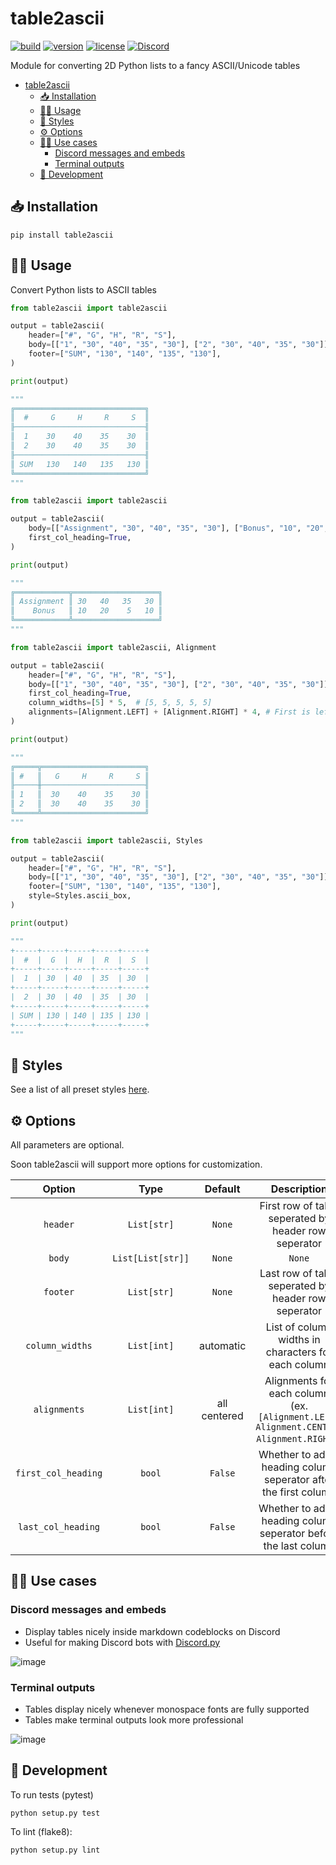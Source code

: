 # table2ascii

[![build](https://img.shields.io/github/workflow/status/DenverCoder1/table2ascii/Python%20application/main)](https://github.com/DenverCoder1/table2ascii/actions/workflows/python-app.yml)
[![version](https://img.shields.io/pypi/v/table2ascii)](https://pypi.org/project/table2ascii/)
[![license](https://img.shields.io/pypi/l/table2ascii)](https://github.com/DenverCoder1/table2ascii/blob/main/LICENSE)
[![Discord](https://img.shields.io/discord/819650821314052106?color=7289DA&logo=discord&logoColor=white "Dev Pro Tips Discussion & Support Server")](https://discord.gg/fPrdqh3Zfu)

Module for converting 2D Python lists to a fancy ASCII/Unicode tables

- [table2ascii](#table2ascii)
  - [📥 Installation](#-installation)
  - [🧑‍💻 Usage](#-usage)
  - [🎨 Styles](#-styles)
  - [⚙️ Options](#️-options)
  - [👨‍🎨 Use cases](#-use-cases)
    - [Discord messages and embeds](#discord-messages-and-embeds)
    - [Terminal outputs](#terminal-outputs)
  - [🧰 Development](#-development)


## 📥 Installation

``pip install table2ascii`` 


## 🧑‍💻 Usage

Convert Python lists to ASCII tables

```py
from table2ascii import table2ascii

output = table2ascii(
    header=["#", "G", "H", "R", "S"],
    body=[["1", "30", "40", "35", "30"], ["2", "30", "40", "35", "30"]],
    footer=["SUM", "130", "140", "135", "130"],
)

print(output)

"""
╔═════════════════════════════╗
║  #     G     H     R     S  ║
╟─────────────────────────────╢
║  1    30    40    35    30  ║
║  2    30    40    35    30  ║
╟─────────────────────────────╢
║ SUM   130   140   135   130 ║
╚═════════════════════════════╝
"""
```

```py
from table2ascii import table2ascii

output = table2ascii(
    body=[["Assignment", "30", "40", "35", "30"], ["Bonus", "10", "20", "5", "10"]],
    first_col_heading=True,
)

print(output)

"""
╔════════════╦═══════════════════╗
║ Assignment ║ 30   40   35   30 ║
║    Bonus   ║ 10   20    5   10 ║
╚════════════╩═══════════════════╝
"""
```

```py
from table2ascii import table2ascii, Alignment

output = table2ascii(
    header=["#", "G", "H", "R", "S"],
    body=[["1", "30", "40", "35", "30"], ["2", "30", "40", "35", "30"]],
    first_col_heading=True,
    column_widths=[5] * 5,  # [5, 5, 5, 5, 5]
    alignments=[Alignment.LEFT] + [Alignment.RIGHT] * 4, # First is left, remaining 4 are right
)

print(output)

"""
╔═════╦═══════════════════════╗
║ #   ║   G     H     R     S ║
╟─────╫───────────────────────╢
║ 1   ║  30    40    35    30 ║
║ 2   ║  30    40    35    30 ║
╚═════╩═══════════════════════╝
"""
```

```py
from table2ascii import table2ascii, Styles

output = table2ascii(
    header=["#", "G", "H", "R", "S"],
    body=[["1", "30", "40", "35", "30"], ["2", "30", "40", "35", "30"]],
    footer=["SUM", "130", "140", "135", "130"],
    style=Styles.ascii_box,
)

print(output)

"""
+-----+-----+-----+-----+-----+
|  #  |  G  |  H  |  R  |  S  |
+-----+-----+-----+-----+-----+
|  1  | 30  | 40  | 35  | 30  |
+-----+-----+-----+-----+-----+
|  2  | 30  | 40  | 35  | 30  |
+-----+-----+-----+-----+-----+
| SUM | 130 | 140 | 135 | 130 |
+-----+-----+-----+-----+-----+
"""
```

## 🎨 Styles

See a list of all preset styles [here](/style_list).

## ⚙️ Options

All parameters are optional.

Soon table2ascii will support more options for customization.

|       Option        |       Type        |   Default    |                                        Description                                         |
| :-----------------: | :---------------: | :----------: | :----------------------------------------------------------------------------------------: |
|      `header`       |    `List[str]`    |    `None`    |                    First row of table seperated by header row seperator                    |
|       `body`        | `List[List[str]]` |    `None`    |                                           `None`                                           | List of rows for the main section of the table |
|      `footer`       |    `List[str]`    |    `None`    |                    Last row of table seperated by header row seperator                     |
|   `column_widths`   |    `List[int]`    |  automatic   |                    List of column widths in characters for each column                     |
|    `alignments`     |    `List[int]`    | all centered | Alignments for each column<br/>(ex. `[Alignment.LEFT, Alignment.CENTER, Alignment.RIGHT]`) |
| `first_col_heading` |      `bool`       |   `False`    |              Whether to add a heading column seperator after the first column              |
| `last_col_heading`  |      `bool`       |   `False`    |              Whether to add a heading column seperator before the last column              |

## 👨‍🎨 Use cases

### Discord messages and embeds

* Display tables nicely inside markdown codeblocks on Discord
* Useful for making Discord bots with [Discord.py](https://github.com/Rapptz/discord.py)

![image](https://user-images.githubusercontent.com/20955511/116203248-2973c600-a744-11eb-97d8-4b75ed2845c9.png)

### Terminal outputs

* Tables display nicely whenever monospace fonts are fully supported
* Tables make terminal outputs look more professional

![image](https://user-images.githubusercontent.com/20955511/116204490-802dcf80-a745-11eb-9b4a-7cef49f23958.png)


## 🧰 Development

To run tests (pytest)

``python setup.py test``

To lint (flake8):

``python setup.py lint``
